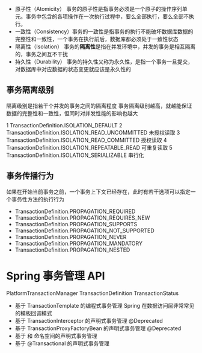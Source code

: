 
*	原子性（Atomicity）	 事务的原子性是指事务必须是一个原子的操作序列单元。事务中包含的各项操作在一次执行过程中，要么全部执行，要么全部不执行。
*	一致性（Consistency）事务的一致性是指事务的执行不能破坏数据库数据的完整性和一致性，一个事务在执行前后，数据库都必须处于一致性状态
*	隔离性（Isolation）	 事务的**隔离性**是指在并发环境中，并发的事务是相互隔离的，事务之间互不干扰
*	持久性（Durability）	 事务的持久性又称为永久性，是指一个事务一旦提交，对数据库中对应数据的状态变更就应该是永久性的


## 事务隔离级别
隔离级别是指若干个并发的事务之间的隔离程度
事务隔离级别越高，就越能保证数据的完整性和一致性，但同时对并发性能的影响也越大

1   TransactionDefinition.ISOLATION_DEFAULT
2   TransactionDefinition.ISOLATION_READ_UNCOMMITTED	未授权读取
3   TransactionDefinition.ISOLATION_READ_COMMITTED		授权读取
4   TransactionDefinition.ISOLATION_REPEATABLE_READ		可重复读取
5   TransactionDefinition.ISOLATION_SERIALIZABLE		串行化

## 事务传播行为
如果在开始当前事务之前，一个事务上下文已经存在，此时有若干选项可以指定一个事务性方法的执行行为

*   TransactionDefinition.PROPAGATION_REQUIRED
*   TransactionDefinition.PROPAGATION_REQUIRES_NEW
*   TransactionDefinition.PROPAGATION_SUPPORTS
*   TransactionDefinition.PROPAGATION_NOT_SUPPORTED
*   TransactionDefinition.PROPAGATION_NEVER
*   TransactionDefinition.PROPAGATION_MANDATORY
*   TransactionDefinition.PROPAGATION_NESTED

# Spring 事务管理 API
PlatformTransactionManager
TransactionDefinition
TransactionStatus

*	基于 TransactionTemplate 的编程式事务管理 Spring 在数据访问层非常常见的模板回调模式
*	基于 TransactionInterceptor 的声明式事务管理  @Deprecated
*	基于 TransactionProxyFactoryBean 的声明式事务管理  @Deprecated
*	基于 <tx> 和 <aop>  命名空间的声明式事务管理
*	基于 @Transactional 的声明式事务管理
